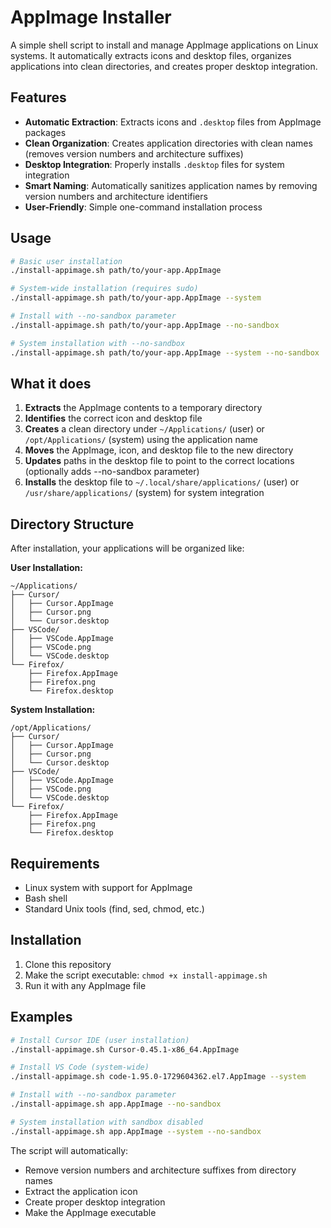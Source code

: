 # AppImage Installer

A simple shell script to install and manage AppImage applications on Linux systems. It automatically extracts icons and desktop files, organizes applications into clean directories, and creates proper desktop integration.

## Features

- **Automatic Extraction**: Extracts icons and `.desktop` files from AppImage packages
- **Clean Organization**: Creates application directories with clean names (removes version numbers and architecture suffixes)
- **Desktop Integration**: Properly installs `.desktop` files for system integration
- **Smart Naming**: Automatically sanitizes application names by removing version numbers and architecture identifiers
- **User-Friendly**: Simple one-command installation process

## Usage

```bash
# Basic user installation
./install-appimage.sh path/to/your-app.AppImage

# System-wide installation (requires sudo)
./install-appimage.sh path/to/your-app.AppImage --system

# Install with --no-sandbox parameter
./install-appimage.sh path/to/your-app.AppImage --no-sandbox

# System installation with --no-sandbox
./install-appimage.sh path/to/your-app.AppImage --system --no-sandbox
```

## What it does

1. **Extracts** the AppImage contents to a temporary directory
2. **Identifies** the correct icon and desktop file
3. **Creates** a clean directory under `~/Applications/` (user) or `/opt/Applications/` (system) using the application name
4. **Moves** the AppImage, icon, and desktop file to the new directory
5. **Updates** paths in the desktop file to point to the correct locations (optionally adds --no-sandbox parameter)
6. **Installs** the desktop file to `~/.local/share/applications/` (user) or `/usr/share/applications/` (system) for system integration

## Directory Structure

After installation, your applications will be organized like:

**User Installation:**
```
~/Applications/
├── Cursor/
│   ├── Cursor.AppImage
│   ├── Cursor.png
│   └── Cursor.desktop
├── VSCode/
│   ├── VSCode.AppImage
│   ├── VSCode.png
│   └── VSCode.desktop
└── Firefox/
    ├── Firefox.AppImage
    ├── Firefox.png
    └── Firefox.desktop
```

**System Installation:**
```
/opt/Applications/
├── Cursor/
│   ├── Cursor.AppImage
│   ├── Cursor.png
│   └── Cursor.desktop
├── VSCode/
│   ├── VSCode.AppImage
│   ├── VSCode.png
│   └── VSCode.desktop
└── Firefox/
    ├── Firefox.AppImage
    ├── Firefox.png
    └── Firefox.desktop
```

## Requirements

- Linux system with support for AppImage
- Bash shell
- Standard Unix tools (find, sed, chmod, etc.)

## Installation

1. Clone this repository
2. Make the script executable: `chmod +x install-appimage.sh`
3. Run it with any AppImage file

## Examples

```bash
# Install Cursor IDE (user installation)
./install-appimage.sh Cursor-0.45.1-x86_64.AppImage

# Install VS Code (system-wide)
./install-appimage.sh code-1.95.0-1729604362.el7.AppImage --system

# Install with --no-sandbox parameter
./install-appimage.sh app.AppImage --no-sandbox

# System installation with sandbox disabled
./install-appimage.sh app.AppImage --system --no-sandbox
```

The script will automatically:
- Remove version numbers and architecture suffixes from directory names
- Extract the application icon
- Create proper desktop integration
- Make the AppImage executable